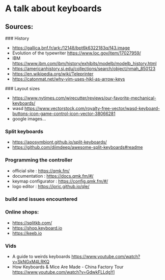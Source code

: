 # A talk about keyboards

## Sources:

### History

- https://gallica.bnf.fr/ark:/12148/bpt6k6322183q/f43.image
- Evolution of the typewriter https://www.loc.gov/item/17027959/ 
- IBM https://www.ibm.com/ibm/history/exhibits/modelb/modelb_history.html
- https://americanhistory.si.edu/collections/search/object/nmah_850123
- https://en.wikipedia.org/wiki/Teleprinter
- https://catonmat.net/why-vim-uses-hjkl-as-arrow-keys

### Layout sizes

- https://www.nytimes.com/wirecutter/reviews/our-favorite-mechanical-keyboards/
- wasd https://www.vectorstock.com/royalty-free-vector/wasd-keyboard-buttons-icon-game-control-icon-vector-38066281 
- google images...

### Split keyboards

- https://aposymbiont.github.io/split-keyboards/
- https://github.com/diimdeep/awesome-split-keyboards#readme

### Programming the controller

- official site : https://qmk.fm/
- documentation : https://docs.qmk.fm/#/
- keymap configurator : https://config.qmk.fm/#/ 
- logo editor : https://joric.github.io/qle/

### build and issues encountered


### Online shops:

- https://splitkb.com/
- https://shop.keyboard.io
- https://keeb.io

### Vids

- A guide to weirds keyboards https://www.youtube.com/watch?v=SkNGxM4LRKQ
- How Keyboards & Mice Are Made - China Factory Tour https://www.youtube.com/watch?v=GdwkFLLdgYI
